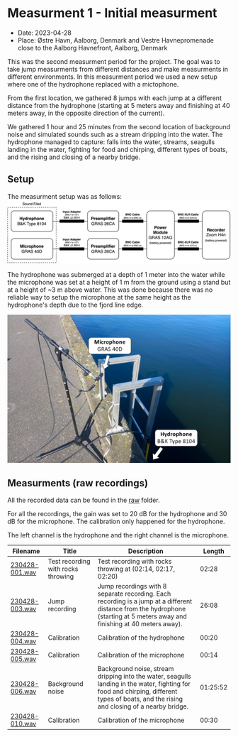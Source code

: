 # Measurment 1 - Initial measurment

- Date: 2023-04-28
- Place: Østre Havn, Aalborg, Denmark and Vestre Havnepromenade close to the Aalborg Havnefront, Aalborg, Denmark

This was the second measurment period for the project. The goal was to take jump measurments from different distances and make measurments in different environments. In this measurment period we used a new setup where one of the hydrophone replaced with a mictophone.

From the first location, we gathered 8 jumps with each jump at a different distance from the hydrophone (starting at 5 meters away and finishing at 40 meters away, in the opposite direction of the current).

We gathered 1 hour and 25 minutes from the second location of background noise and simulated sounds such as a stream dripping into the water. The hydrophone managed to capture: falls into the water, streams, seagulls landing in the water, fighting for food and chirping, different types of boats, and the rising and closing of a nearby bridge.

## Setup

The measurment setup was as follows:
![Measurment setup](../../docs/imgs/blockdiagram_measurement_setup_v2.png)

The hydrophone was submerged at a depth of 1 meter into the water while the microphone was set at a height of 1 m from the ground using a stand but at a height of ~3 m above water. This was done because there was no reliable way to setup the microphone at the same height as the hydrophone's depth due to the fjord line edge.

![Protectice case](../../docs/imgs/microphone_setup.jpg)

## Measurments (raw recordings)

All the recorded data can be found in the [raw](raw/) folder.

For all the recordings, the gain was set to 20 dB for the hydrophone and 30 dB for the microphone. The calibration only happened for the hydrophone.

The left channel is the hydrophone and the right channel is the microphone.

| Filename | Title | Description | Length |
|----------|-------|-------------|--------|
| [230428-001.wav](raw/230428-001.wav) | Test recording with rocks throwing | Test recording with rocks throwing at (02:14, 02:17, 02:20) | 02:28 |
| [230428-003.wav](raw/230428-003.wav) | Jump recording | Jump recordings with 8 separate recording. Each recording is a jump at a different distance from the hydrophone (starting at 5 meters away and finishing at 40 meters away). | 26:08 |
| [230428-004.wav](raw/230428-004.wav) | Calibration | Calibration of the hydrophone | 00:20 |
| [230428-005.wav](raw/230428-005.wav) | Calibration | Calibration of the microphone | 00:14 |
| [230428-006.wav](raw/230428-006.wav) | Background noise | Background noise, stream dripping into the water, seagulls landing in the water, fighting for food and chirping, different types of boats, and the rising and closing of a nearby bridge. | 01:25:52 |
| [230428-010.wav](raw/230428-007.wav) | Calibration | Calibration of the microphone | 00:30 |
